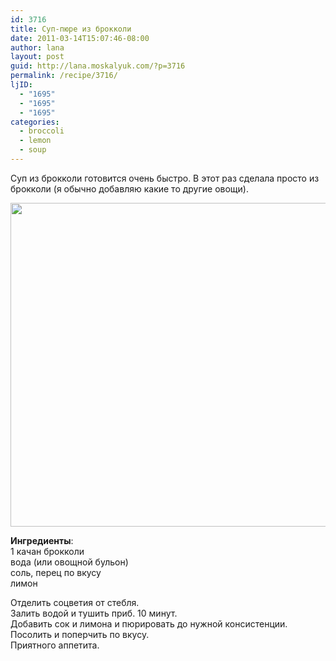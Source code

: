 ```yaml
---
id: 3716
title: Суп-пюре из брокколи
date: 2011-03-14T15:07:46-08:00
author: lana
layout: post
guid: http://lana.moskalyuk.com/?p=3716
permalink: /recipe/3716/
ljID:
  - "1695"
  - "1695"
  - "1695"
categories:
  - broccoli
  - lemon
  - soup
---
```

Суп из брокколи готовится очень быстро. В этот раз сделала просто из брокколи (я обычно добавляю какие то другие овощи).

<img loading="lazy" class="alignnone" title="broccoli soup" src="http://farm6.static.flickr.com/5174/5522158536_75aba21e2e_z.jpg" alt="" width="640" height="518" /> 

**Ингредиенты**:  
1 качан брокколи  
вода (или овощной бульон)  
соль, перец по вкусу  
лимон

Отделить соцветия от стебля.  
Залить водой и тушить приб. 10 минут.  
Добавить сок и лимона и пюрировать до нужной консистенции.  
Посолить и поперчить по вкусу.  
Приятного аппетита.